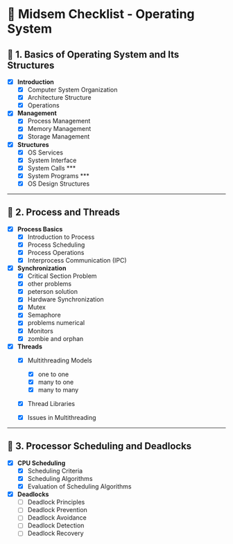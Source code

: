 # 📝 Midsem Checklist - Operating System

## 📌 1. Basics of Operating System and Its Structures
- [x] **Introduction**
  - [x] Computer System Organization
  - [x] Architecture Structure
  - [x] Operations

- [x] **Management**
  - [x] Process Management
  - [x] Memory Management
  - [x] Storage Management

- [x] **Structures**
  - [x] OS Services
  - [x] System Interface
  - [x] System Calls ***
  - [x] System Programs ***
  - [x] OS Design Structures  

---

## 📌 2. Process and Threads
- [x] **Process Basics**
  - [x] Introduction to Process
  - [x] Process Scheduling
  - [x] Process Operations
  - [x] Interprocess Communication (IPC)

- [x] **Synchronization**
  - [x] Critical Section Problem
  - [x] other problems
  - [x] peterson solution
  - [x] Hardware Synchronization
  - [x] Mutex
  - [x] Semaphore
  - [x] problems  numerical
  - [x] Monitors
  - [x] zombie and orphan 

- [x] **Threads**
  - [x] Multithreading Models
	  - [x] one to one
	  - [x] many to one
	  - [x] many to many 
  - [x] Thread Libraries
  - [x] Issues in Multithreading


---

## 📌 3. Processor Scheduling and Deadlocks
- [x] **CPU Scheduling**
  - [x] Scheduling Criteria
  - [x] Scheduling Algorithms
  - [x] Evaluation of Scheduling Algorithms

- [x] **Deadlocks**
  - [ ] Deadlock Principles
  - [ ] Deadlock Prevention
  - [ ] Deadlock Avoidance
  - [ ] Deadlock Detection
  - [ ] Deadlock Recovery
